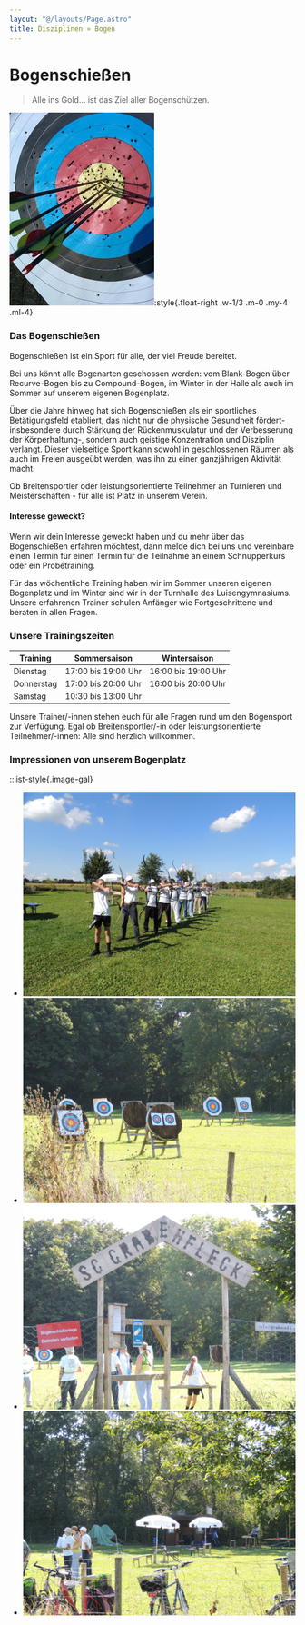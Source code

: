 ```yaml
---
layout: "@/layouts/Page.astro"
title: Disziplinen » Bogen
---
```

# Bogenschießen

> Alle ins Gold... ist das Ziel aller Bogenschützen.

![](/images/uploads/bogen1.jpg):style{.float-right .w-1/3 .m-0 .my-4 .ml-4}

### Das Bogenschießen

Bogenschießen ist ein Sport für alle, der viel Freude bereitet.

Bei uns könnt alle Bogenarten geschossen werden: vom Blank-Bogen über Recurve-Bogen bis zu Compound-Bogen, im Winter in der Halle als auch im Sommer auf unserem eigenen Bogenplatz.

Über die Jahre hinweg hat sich Bogenschießen als ein sportliches Betätigungsfeld etabliert, das nicht nur die physische Gesundheit fördert- insbesondere durch Stärkung der Rückenmuskulatur und der Verbesserung der Körperhaltung-, sondern auch geistige Konzentration und Disziplin verlangt. Dieser vielseitige Sport kann sowohl in geschlossenen Räumen als auch im Freien ausgeübt werden, was ihn zu einer ganzjährigen Aktivität macht. 

Ob Breitensportler oder leistungsorientierte Teilnehmer an Turnieren und Meisterschaften - für alle ist Platz in unserem Verein.

#### Interesse geweckt?

Wenn wir dein Interesse geweckt haben und du mehr über das Bogenschießen erfahren möchtest, dann melde dich bei uns und vereinbare einen Termin für einen Termin für die Teilnahme an einem Schnupperkurs oder ein Probetraining.

Für das wöchentliche Training haben wir im Sommer unseren eigenen Bogenplatz und im Winter sind wir in der Turnhalle des Luisengymnasiums. Unsere erfahrenen Trainer schulen Anfänger wie Fortgeschrittene und beraten in allen Fragen.

### Unsere Trainingszeiten

| Training   | Sommersaison        | Wintersaison        |
| ---------- | ------------------- | ------------------- |
| Dienstag   | 17:00 bis 19:00 Uhr | 16:00 bis 19:00 Uhr |
| Donnerstag | 17:00 bis 20:00 Uhr | 16:00 bis 20:00 Uhr |
| Samstag    | 10:30 bis 13:00 Uhr |                     |

Unsere Trainer/-innen stehen euch für alle Fragen rund um den Bogensport zur Verfügung. Egal ob Breitensportler/-in oder leistungsorientierte Teilnehmer/-innen: Alle sind herzlich willkommen.

### Impressionen von unserem Bogenplatz

::list-style{.image-gal}

* ![](/images/uploads/dscn0327.jpg)
* ![](/images/uploads/dscn0321.jpg)
* ![](/images/uploads/dscn0324.jpg)
* ![](/images/uploads/dscn0322.jpg)
